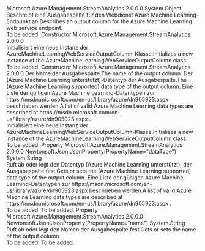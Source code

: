 <Type Name="AzureMachineLearningWebServiceOutputColumn" FullName="Microsoft.Azure.Management.StreamAnalytics.Models.AzureMachineLearningWebServiceOutputColumn">
  <TypeSignature Language="C#" Value="public class AzureMachineLearningWebServiceOutputColumn" />
  <TypeSignature Language="ILAsm" Value=".class public auto ansi beforefieldinit AzureMachineLearningWebServiceOutputColumn extends System.Object" />
  <TypeSignature Language="DocId" Value="T:Microsoft.Azure.Management.StreamAnalytics.Models.AzureMachineLearningWebServiceOutputColumn" />
  <TypeSignature Language="VB.NET" Value="Public Class AzureMachineLearningWebServiceOutputColumn" />
  <TypeSignature Language="F#" Value="type AzureMachineLearningWebServiceOutputColumn = class" />
  <AssemblyInfo>
    <AssemblyName>Microsoft.Azure.Management.StreamAnalytics</AssemblyName>
    <AssemblyVersion>2.0.0.0</AssemblyVersion>
  </AssemblyInfo>
  <Base>
    <BaseTypeName>System.Object</BaseTypeName>
  </Base>
  <Interfaces />
  <Docs>
    <summary>
            <span data-ttu-id="40b56-101">Beschreibt eine Ausgabespalte für den Webdienst Azure Machine Learning-Endpunkt an.</span><span class="sxs-lookup"><span data-stu-id="40b56-101">Describes an output column for the Azure Machine Learning web service endpoint.</span></span>
            </summary>
    <remarks>To be added.</remarks>
  </Docs>
  <Members>
    <Member MemberName=".ctor">
      <MemberSignature Language="C#" Value="public AzureMachineLearningWebServiceOutputColumn ();" />
      <MemberSignature Language="ILAsm" Value=".method public hidebysig specialname rtspecialname instance void .ctor() cil managed" />
      <MemberSignature Language="DocId" Value="M:Microsoft.Azure.Management.StreamAnalytics.Models.AzureMachineLearningWebServiceOutputColumn.#ctor" />
      <MemberSignature Language="VB.NET" Value="Public Sub New ()" />
      <MemberType>Constructor</MemberType>
      <AssemblyInfo>
        <AssemblyName>Microsoft.Azure.Management.StreamAnalytics</AssemblyName>
        <AssemblyVersion>2.0.0.0</AssemblyVersion>
      </AssemblyInfo>
      <Parameters />
      <Docs>
        <summary>
            <span data-ttu-id="40b56-102">Initialisiert eine neue Instanz der AzureMachineLearningWebServiceOutputColumn-Klasse.</span><span class="sxs-lookup"><span data-stu-id="40b56-102">Initializes a new instance of the AzureMachineLearningWebServiceOutputColumn class.</span></span>
            </summary>
        <remarks>To be added.</remarks>
      </Docs>
    </Member>
    <Member MemberName=".ctor">
      <MemberSignature Language="C#" Value="public AzureMachineLearningWebServiceOutputColumn (string name = null, string dataType = null);" />
      <MemberSignature Language="ILAsm" Value=".method public hidebysig specialname rtspecialname instance void .ctor(string name, string dataType) cil managed" />
      <MemberSignature Language="DocId" Value="M:Microsoft.Azure.Management.StreamAnalytics.Models.AzureMachineLearningWebServiceOutputColumn.#ctor(System.String,System.String)" />
      <MemberSignature Language="VB.NET" Value="Public Sub New (Optional name As String = null, Optional dataType As String = null)" />
      <MemberSignature Language="F#" Value="new Microsoft.Azure.Management.StreamAnalytics.Models.AzureMachineLearningWebServiceOutputColumn : string * string -&gt; Microsoft.Azure.Management.StreamAnalytics.Models.AzureMachineLearningWebServiceOutputColumn" Usage="new Microsoft.Azure.Management.StreamAnalytics.Models.AzureMachineLearningWebServiceOutputColumn (name, dataType)" />
      <MemberType>Constructor</MemberType>
      <AssemblyInfo>
        <AssemblyName>Microsoft.Azure.Management.StreamAnalytics</AssemblyName>
        <AssemblyVersion>2.0.0.0</AssemblyVersion>
      </AssemblyInfo>
      <Parameters>
        <Parameter Name="name" Type="System.String" />
        <Parameter Name="dataType" Type="System.String" />
      </Parameters>
      <Docs>
        <param name="name"><span data-ttu-id="40b56-103">Der Name der Ausgabespalte.</span><span class="sxs-lookup"><span data-stu-id="40b56-103">The name of the output column.</span></span></param>
        <param name="dataType"><span data-ttu-id="40b56-104">Der (Azure Machine Learning unterstützt)-Datentyp der Ausgabespalte.</span><span class="sxs-lookup"><span data-stu-id="40b56-104">The (Azure Machine Learning supported) data type of the output column.</span></span> <span data-ttu-id="40b56-105">Eine Liste der gültigen Azure Machine Learning-Datentypen zur https://msdn.microsoft.com/en-us/library/azure/dn905923.aspx beschrieben werden.</span><span class="sxs-lookup"><span data-stu-id="40b56-105">A list of valid  Azure Machine Learning data types are described at https://msdn.microsoft.com/en-us/library/azure/dn905923.aspx .</span></span></param>
        <summary>
            <span data-ttu-id="40b56-106">Initialisiert eine neue Instanz der AzureMachineLearningWebServiceOutputColumn-Klasse.</span><span class="sxs-lookup"><span data-stu-id="40b56-106">Initializes a new instance of the AzureMachineLearningWebServiceOutputColumn class.</span></span>
            </summary>
        <remarks>To be added.</remarks>
      </Docs>
    </Member>
    <Member MemberName="DataType">
      <MemberSignature Language="C#" Value="public string DataType { get; set; }" />
      <MemberSignature Language="ILAsm" Value=".property instance string DataType" />
      <MemberSignature Language="DocId" Value="P:Microsoft.Azure.Management.StreamAnalytics.Models.AzureMachineLearningWebServiceOutputColumn.DataType" />
      <MemberSignature Language="VB.NET" Value="Public Property DataType As String" />
      <MemberSignature Language="F#" Value="member this.DataType : string with get, set" Usage="Microsoft.Azure.Management.StreamAnalytics.Models.AzureMachineLearningWebServiceOutputColumn.DataType" />
      <MemberType>Property</MemberType>
      <AssemblyInfo>
        <AssemblyName>Microsoft.Azure.Management.StreamAnalytics</AssemblyName>
        <AssemblyVersion>2.0.0.0</AssemblyVersion>
      </AssemblyInfo>
      <Attributes>
        <Attribute>
          <AttributeName>Newtonsoft.Json.JsonProperty(PropertyName="dataType")</AttributeName>
        </Attribute>
      </Attributes>
      <ReturnValue>
        <ReturnType>System.String</ReturnType>
      </ReturnValue>
      <Docs>
        <summary>
            <span data-ttu-id="40b56-107">Ruft ab oder legt den Datentyp (Azure Machine Learning unterstützt), der Ausgabespalte fest.</span><span class="sxs-lookup"><span data-stu-id="40b56-107">Gets or sets the (Azure Machine Learning supported) data type of the output column.</span></span> <span data-ttu-id="40b56-108">Eine Liste der gültigen Azure Machine Learning-Datentypen zur https://msdn.microsoft.com/en-us/library/azure/dn905923.aspx beschrieben werden.</span><span class="sxs-lookup"><span data-stu-id="40b56-108">A list of valid  Azure Machine Learning data types are described at https://msdn.microsoft.com/en-us/library/azure/dn905923.aspx .</span></span>
            </summary>
        <value>To be added.</value>
        <remarks>To be added.</remarks>
      </Docs>
    </Member>
    <Member MemberName="Name">
      <MemberSignature Language="C#" Value="public string Name { get; set; }" />
      <MemberSignature Language="ILAsm" Value=".property instance string Name" />
      <MemberSignature Language="DocId" Value="P:Microsoft.Azure.Management.StreamAnalytics.Models.AzureMachineLearningWebServiceOutputColumn.Name" />
      <MemberSignature Language="VB.NET" Value="Public Property Name As String" />
      <MemberSignature Language="F#" Value="member this.Name : string with get, set" Usage="Microsoft.Azure.Management.StreamAnalytics.Models.AzureMachineLearningWebServiceOutputColumn.Name" />
      <MemberType>Property</MemberType>
      <AssemblyInfo>
        <AssemblyName>Microsoft.Azure.Management.StreamAnalytics</AssemblyName>
        <AssemblyVersion>2.0.0.0</AssemblyVersion>
      </AssemblyInfo>
      <Attributes>
        <Attribute>
          <AttributeName>Newtonsoft.Json.JsonProperty(PropertyName="name")</AttributeName>
        </Attribute>
      </Attributes>
      <ReturnValue>
        <ReturnType>System.String</ReturnType>
      </ReturnValue>
      <Docs>
        <summary>
            <span data-ttu-id="40b56-109">Ruft ab oder legt den Namen der Ausgabespalte fest.</span><span class="sxs-lookup"><span data-stu-id="40b56-109">Gets or sets the name of the output column.</span></span>
            </summary>
        <value>To be added.</value>
        <remarks>To be added.</remarks>
      </Docs>
    </Member>
  </Members>
</Type>